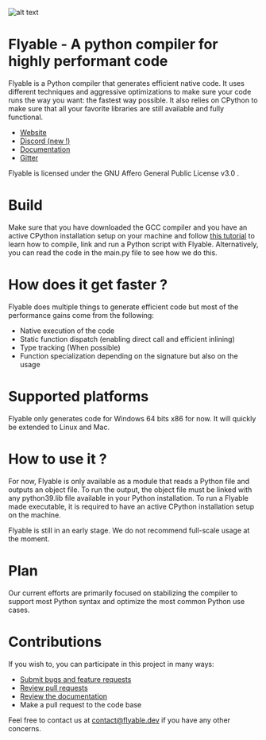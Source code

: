 ![alt text](https://www.flyabledev.com/images/logo_flyable.svg)
# Flyable - A python compiler for highly performant code

Flyable is a Python compiler that generates efficient native code. It uses different techniques and aggressive optimizations to make sure your code runs the way you want: the fastest way possible. It also relies on CPython to make sure that all your favorite libraries are still available and fully functional.

- [Website](https://www.flyable.dev)
- [Discord (new !)](https://discord.gg/tquHUe9Q89)
- [Documentation](https://flyabledev.github.io/FlyableDoc/#/)
- [Gitter](https://gitter.im/FlyableDev/community)

Flyable is licensed under the GNU Affero General Public License v3.0 .

# Build
Make sure that you have downloaded the GCC compiler and you have an active CPython installation setup on your machine and follow [this tutorial](https://flyabledev.github.io/FlyableDoc/#/get-started?id=_2-hello-world) to learn how to compile, link and run a Python script with Flyable. Alternatively, you can read the code in the main.py file to see how we do this.

# How does it get faster ?
Flyable does multiple things to generate efficient code but most of the performance gains come from the following:
- Native execution of the code
- Static function dispatch (enabling direct call and efficient inlining)
- Type tracking (When possible)
- Function specialization depending on the signature but also on the usage

# Supported platforms
Flyable only generates code for Windows 64 bits x86 for now. It will quickly be extended to Linux and Mac.

# How to use it ?
For now, Flyable is only available as a module that reads a Python file and outputs an object file. To run the output, the object file must be linked with any python39.lib file available in your Python installation. To run a Flyable made executable, it is required to have an active CPython installation setup on the machine.

Flyable is still in an early stage. We do not recommend full-scale usage at the moment.

# Plan
Our current efforts are primarily focused on stabilizing the compiler to support most Python syntax and optimize the most common Python use cases.

# Contributions

If you wish to, you can participate in this project in many ways:

- [Submit bugs and feature requests](https://github.com/FlyableDev/Flyable/issues)
- [Review pull requests](https://github.com/FlyableDev/Flyable/pulls)
- [Review the documentation](https://flyabledev.github.io/FlyableDoc/#/)
- Make a pull request to the code base

Feel free to contact us at contact@flyable.dev if you have any other concerns.
